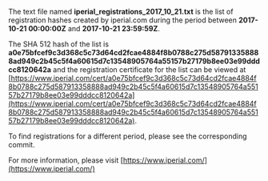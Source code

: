 The text file named **iperial_registrations_2017_10_21.txt** is the list of registration hashes created by iperial.com during the period between **2017-10-21 00:00:00Z** and **2017-10-21 23:59:59Z**.

The SHA 512 hash of the list is **a0e75bfcef9c3d368c5c73d64cd2fcae4884f8b0788c275d587913358888ad949c2b45c5f4a60615d7c13548905764a55157b27179b8ee03e99dddcc8120642a** and the registration certificate for the list can be viewed at [https://www.iperial.com/cert/a0e75bfcef9c3d368c5c73d64cd2fcae4884f8b0788c275d587913358888ad949c2b45c5f4a60615d7c13548905764a55157b27179b8ee03e99dddcc8120642a](https://www.iperial.com/cert/a0e75bfcef9c3d368c5c73d64cd2fcae4884f8b0788c275d587913358888ad949c2b45c5f4a60615d7c13548905764a55157b27179b8ee03e99dddcc8120642a).

To find registrations for a different period, please see the corresponding commit.

For more information, please visit [https://www.iperial.com/](https://www.iperial.com/)
